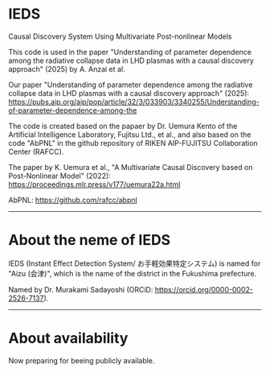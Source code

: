 # IEDS
Causal Discovery System Using Multivariate Post-nonlinear Models

This code is used in the paper "Understanding of parameter dependence among the radiative collapse data in LHD plasmas with a causal discovery approach" (2025) by A. Anzai et al.


Our paper "Understanding of parameter dependence among the radiative collapse data in LHD plasmas with a causal discovery approach" (2025): https://pubs.aip.org/aip/pop/article/32/3/033903/3340255/Understanding-of-parameter-dependence-among-the


The code is created based on the papaer by Dr. Uemura Kento of the Artificial Intelligence Laboratory, Fujitsu Ltd., et al., and also based on the code "AbPNL" in the github repository of RIKEN AIP-FUJITSU Collaboration Center (RAFCC).


The paper by K. Uemura et al., "A Multivariate Causal Discovery based on Post-Nonlinear Model" (2022): https://proceedings.mlr.press/v177/uemura22a.html

AbPNL: https://github.com/rafcc/abpnl

-------------------------------------------------------------------------
# About the neme of IEDS
IEDS (Instant Effect Detection System/ お手軽効果特定システム) is named for "Aizu (会津)", which is the name of the district in the Fukushima prefecture.

Named by Dr. Murakami Sadayoshi (ORCiD: https://orcid.org/0000-0002-2526-7137).

------------------------------------------------------------------------
# About availability
Now preparing for beeing publicly available.
